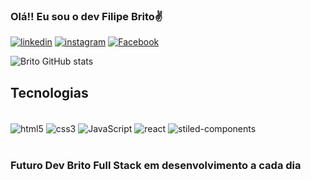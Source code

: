 ### Olá!! Eu sou o dev Filipe Brito✌️

[![linkedin](https://img.shields.io/badge/LinkedIn-0077B5?style=for-the-badge&logo=linkedin&logoColor=white)](https://www.linkedin.com/in/filipe-brito-de-aguiar-dos-santos-816019232/)
[![instagram](https://img.shields.io/badge/Instagram-E4405F?style=for-the-badge&logo=instagram&logoColor=white)](https://www.instagram.com/filipe_brit/)
[![Facebook](https://img.shields.io/badge/Facebook-1877F2?style=for-the-badge&logo=facebook&logoColor=white)](https://www.facebook.com/filipe.brito.16121/)


![Brito GitHub stats](https://github-readme-stats.vercel.app/api?username=devBrito36&show_icons=true&theme=radical)

## Tecnologias

<div style="display: inline-block"><br/>
  <img align="center" alt="html5" src="https://img.shields.io/badge/HTML5-E34F26?style=for-the-badge&logo=html5&logoColor=white">
  <img align="center" alt="css3" src="https://img.shields.io/badge/CSS3-1572B6?style=for-the-badge&logo=css3&logoColor=white">
  <img align="center" alt="JavaScript" src="https://img.shields.io/badge/JavaScript-F7DF1E?style=for-the-badge&logo=javascript&logoColor=black">
  <img align="center" alt="react" src="https://img.shields.io/badge/React-20232A?style=for-the-badge&logo=react&logoColor=61DAFB">
  <img align="center" alt="stiled-components" src="https://img.shields.io/badge/styled--components-DB7093?style=for-the-badge&logo=styled-components&logoColor=white">
</div><br/><br/>


### Futuro Dev Brito Full Stack em desenvolvimento a cada dia

